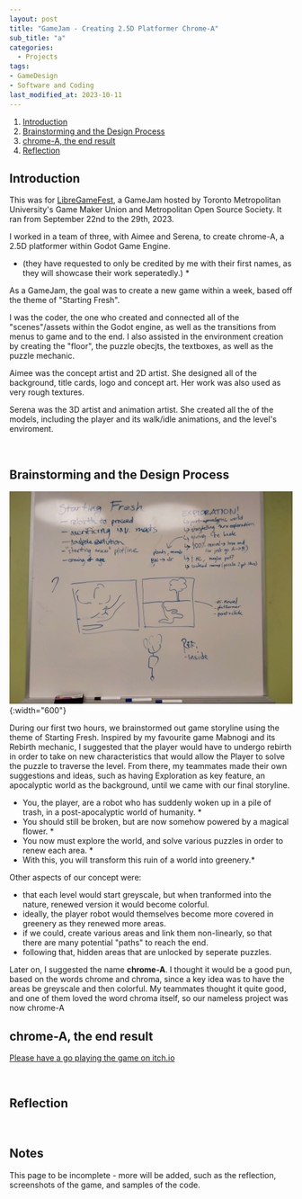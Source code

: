 ```yaml
---
layout: post
title: "GameJam - Creating 2.5D Platformer Chrome-A"
sub_title: "a"
categories:
  - Projects
tags:
- GameDesign
- Software and Coding
last_modified_at: 2023-10-11
---
```


1. [Introduction](#1)
2. [Brainstorming and the Design Process](#2)
3. [chrome-A, the end result](#3)
4. [Reflection](#4)

    
    
## Introduction <a name="1"></a>
This was for [LibreGameFest](https://itch.io/jam/libregamefest-2023), a GameJam hosted by Toronto Metropolitan University's Game Maker Union and Metropolitan Open Source Society. 
It ran from September 22nd to the 29th, 2023. 


I worked in a team of three, with Aimee and Serena, to create chrome-A, a 2.5D platformer within Godot Game Engine. 
* (they have requested to only be credited by me with their first names, as they will showcase their work seperatedly.) *

As a GameJam, the goal was to create a new game within a week, based off the theme of "Starting Fresh".


I was the coder, the one who created and connected all of the "scenes"/assets within the Godot engine, as well as the transitions from menus to game and to the end. 
I also assisted in the environment creation by creating the "floor", the puzzle obecjts, the textboxes, as well as the puzzle mechanic.

Aimee was the concept artist and 2D artist. 
She designed all of the background, title cards, logo and concept art. 
Her work was also used as very rough textures.

Serena was the 3D artist and animation artist. 
She created all the of the models, including the player and its walk/idle animations, and the level's enviroment.


<p>&nbsp;</p> 

## Brainstorming and the Design Process <a name="2"></a>

![img](/images/projects/chrome-A/brainstormingStartingFresh.jpg "The initial Brainstorm"){:width="600"}

During our first two hours, we brainstormed out game storyline using the theme of Starting Fresh.
Inspired by my favourite game Mabnogi and its Rebirth mechanic, I suggested that the player would have to undergo rebirth in order to take on new characteristics that would allow the Player to solve the puzzle to traverse the level.
From there, my teammates made their own suggestions and ideas, such as having Exploration as key feature, an apocalyptic world as the background, until we came with our final storyline.

* You, the player, are a robot who has suddenly woken up in a pile of trash, in a post-apocalyptic world of humanity. *
* You should still be broken, but are now somehow powered by a magical flower. *
* You now must explore the world, and solve various puzzles in order to renew each area. *
* With this, you will transform this ruin of a world into greenery.*

Other aspects of our concept were:
- that each level would start greyscale, but when tranformed into the nature, renewed version it would become colorful.
- ideally, the player robot would themselves become more covered in greenery as they renewed more areas.
- if we could, create various areas and link them non-linearly, so that there are many potential "paths" to reach the end.
- following that, hidden areas that are unlocked by seperate puzzles.

Later on, I suggested the name **chrome-A**. 
I thought it would be a good pun, based on the words chrome and chroma, since a key idea was to have the areas be greyscale and then colorful. 
My teammates thought it quite good, and one of them loved the word chroma itself, so our nameless project was now chrome-A


## chrome-A, the end result <a name="3"></a>

[Please have a go playing the game on itch.io](https://artemisyl.itch.io/chrome-a)

[comment]: # ( https://docs.google.com/document/d/11p94HGvVMrtGJnBlE4-7jnZ_2klZ_HOIyMy73pJye-A/edit )
[comment]: # ( https://docs.google.com/document/d/1fPsFOBVk9J_k5i0bj0PYX3kzWta-xdNT7pqmTRZ0BbE/edit )

<p>&nbsp;</p> 

## Reflection <a name="4"></a>



<p>&nbsp;</p> 


## Notes

This page to be incomplete - more will be added, such as the reflection, screenshots of the game, and samples of the code.

<p>&nbsp;</p> 
<p>&nbsp;</p> 
